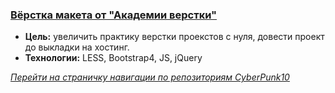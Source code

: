 ### [Вёрстка макета от "Академии верстки"](https://cyberpunk10.github.io/001_plaster_Glo "Перейти на сайт")
  - **Цель:** увеличить практику верстки проекстов с нуля, довести проект до выкладки на хостинг.
  - **Технологии:** LESS, Bootstrap4, JS, jQuery


_[Перейти на страничку навигации по репозиториям CyberPunk10](https://cyberpunk10.github.io/gitNavigation "Перейти на страничку навигации")_
